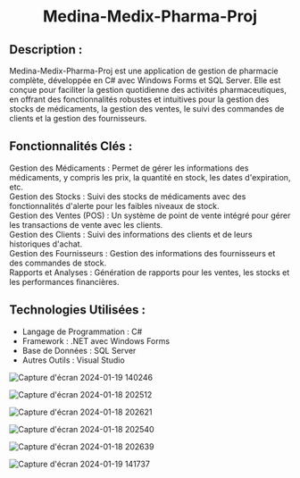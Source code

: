 <h1 align="center">
  Medina-Medix-Pharma-Proj
</h1>

 ## Description :
Medina-Medix-Pharma-Proj est une application de gestion de pharmacie complète, développée en C# avec Windows Forms et SQL Server. Elle est conçue pour faciliter la gestion quotidienne des activités pharmaceutiques, en offrant des fonctionnalités robustes et intuitives pour la gestion des stocks de médicaments, la gestion des ventes, le suivi des commandes de clients et la gestion des fournisseurs. </br>

 ## Fonctionnalités Clés :
Gestion des Médicaments : Permet de gérer les informations des médicaments, y compris les prix, la quantité en stock, les dates d'expiration, etc. </br>
Gestion des Stocks : Suivi des stocks de médicaments avec des fonctionnalités d'alerte pour les faibles niveaux de stock. </br>
Gestion des Ventes (POS) : Un système de point de vente intégré pour gérer les transactions de vente avec les clients. </br>
Gestion des Clients : Suivi des informations des clients et de leurs historiques d'achat. </br>
Gestion des Fournisseurs : Gestion des informations des fournisseurs et des commandes de stock. </br>
Rapports et Analyses : Génération de rapports pour les ventes, les stocks et les performances financières. </br>

 ## Technologies Utilisées :
* Langage de Programmation : C#
* Framework : .NET avec Windows Forms
* Base de Données : SQL Server
* Autres Outils : Visual Studio

![Capture d'écran 2024-01-19 140246](https://github.com/ASMAE-BOUT/Medina-Medix-Pharma-Proj/assets/132204159/83aa22db-b791-48d1-8ed2-7040fc227189)

![Capture d'écran 2024-01-18 202512](https://github.com/ASMAE-BOUT/Medina-Medix-Pharma-Proj/assets/132204159/6344fd88-67e0-4edb-a35c-fb2ce23d692f)

![Capture d'écran 2024-01-18 202621](https://github.com/ASMAE-BOUT/Medina-Medix-Pharma-Proj/assets/132204159/94c90a80-cf08-470e-a3d4-1cf8f07ff08b)

![Capture d'écran 2024-01-18 202540](https://github.com/ASMAE-BOUT/Medina-Medix-Pharma-Proj/assets/132204159/73e130e4-4801-4132-9100-b21d02336936)

![Capture d'écran 2024-01-18 202639](https://github.com/ASMAE-BOUT/Medina-Medix-Pharma-Proj/assets/132204159/ac570015-1e13-4ee9-81e9-e6545453349d)

![Capture d'écran 2024-01-19 141737](https://github.com/ASMAE-BOUT/Medina-Medix-Pharma-Proj/assets/132204159/631937c9-a2b1-4211-9168-10fd6029dde7)

